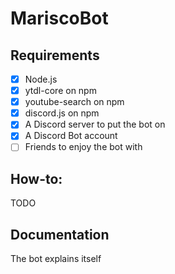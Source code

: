 # MariscoBot

## Requirements
- [x] Node.js
- [x] ytdl-core on npm
- [x] youtube-search on npm
- [x] discord.js on npm
- [x] A Discord server to put the bot on
- [x] A Discord Bot account
- [ ] Friends to enjoy the bot with 

## How-to:
TODO

## Documentation
The bot explains itself
